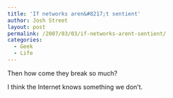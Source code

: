 ```yaml
---
title: 'If networks aren&#8217;t sentient'
author: Josh Street
layout: post
permalink: /2007/03/03/if-networks-arent-sentient/
categories:
  - Geek
  - Life
---
```

Then how come they break so much?

I think the Internet knows something we don&#8217;t.